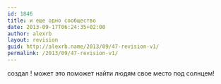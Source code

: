 ```yaml
---
id: 1846
title: и еще одно сообщество
date: 2013-09-17T06:24:35+02:00
author: alexrb
layout: revision
guid: http://alexrb.name/2013/09/47-revision-v1/
permalink: /2013/09/47-revision-v1/
---
```

создал <lj comm="kiev_job">! может это поможет найти людям свое место под солнцем!